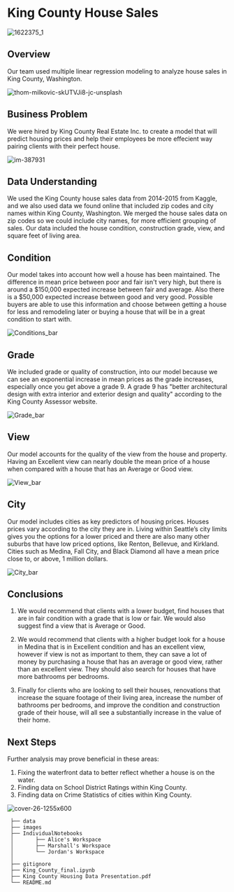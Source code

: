 # King County House Sales 

![1622375_1](https://user-images.githubusercontent.com/100230332/161176285-2bf0605c-5fef-408d-9f5e-2384c5dd4b34.jpeg)

## Overview

Our team used multiple linear regression modeling to analyze house sales in King County, Washington.  

![thom-milkovic-skUTVJi8-jc-unsplash](https://user-images.githubusercontent.com/100230332/161176300-f064cb4d-de5d-46c5-8a48-93c4698f2cba.jpg)

## Business Problem

We were hired by King County Real Estate Inc. to create a model that will predict housing prices and help their employees be more effecient way pairing clients with their perfect house. 

![im-387931](https://user-images.githubusercontent.com/100230332/161176311-00d935e9-ec66-4310-ad70-9a59c222258a.jpeg)

## Data Understanding
We used the King County house sales data from 2014-2015 from Kaggle, and we also used data we found online that included zip codes and city names within King County, Washington. We merged the house sales data on zip codes so we could include city names, for more efficient grouping of sales.  Our data included the house condition, construction grade, view, and square feet of living area.

## Condition
Our model takes into account how well a house has been maintained. The difference in mean price between poor and fair isn't very high, but there is around a $150,000 expected increase between fair and average. Also there is a $50,000 expected increase between good and very good. Possible buyers are able to use this information and choose between getting a house for less and remodeling later or buying a house that will be in a great condition to start with.

![Conditions_bar](https://user-images.githubusercontent.com/100230332/161277147-138a565f-c666-4516-a8ef-65325ba72570.jpeg)


## Grade
We included grade or quality of construction, into our model because we can see an exponential increase in mean prices as the grade increases, especially once you get above a grade 9.  A grade 9 has "better architectural design with extra interior and exterior design and quality" according to the King County Assessor website.

![Grade_bar](https://user-images.githubusercontent.com/100230332/161277275-47375dab-6ad2-4a62-b9fc-165b270a67e4.jpeg)


## View
Our model accounts for the quality of the view from the house and property. Having an Excellent view can nearly double the mean price of a house when compared with a house that has an Average or Good view.

![View_bar](https://user-images.githubusercontent.com/100230332/161277320-68461ab1-d9f3-48e3-a567-0fbc782216ef.jpeg)



## City
Our model includes cities as key predictors of housing prices. Houses prices vary according to the city they are in. Living within Seattle’s city limits gives you the options for a lower priced and there are also many other suburbs that have low priced options, like Renton, Bellevue, and Kirkland. Cities such as Medina, Fall City, and Black Diamond all have a mean price close to, or above, 1 million dollars.

![City_bar](https://user-images.githubusercontent.com/100230332/161277349-d3f0eb26-48ac-4e99-b8c0-837cb3cdad47.jpeg)


## Conclusions
1. We would recommend that clients with a lower budget, find houses that are in fair condition with a grade that is low or fair. We would also suggest find a view that is Average or Good.

2. We would recommend that clients with a higher budget look for a house in Medina that is in Excellent condition and has an excellent view, however if view is not as important to them, they can save a lot of money by purchasing a house that has an average or good view, rather than an excellent view.  They should also search for houses that have more bathrooms per bedrooms.

3. Finally for clients who are looking to sell their houses, renovations that increase the square footage of their living area, increase the number of bathrooms per bedrooms, and improve the condition and construction grade of their house, will all see a substantially increase in the value of their home.


## Next Steps
Further analysis may prove beneficial in these areas:
1. Fixing the waterfront data to better reflect whether a house is on the water.
2. Finding data on School District Ratings within King County.
3. Finding data on Crime Statistics of cities within King County.


![cover-26-1255x600](https://user-images.githubusercontent.com/100230332/161176329-2b06cf07-8d67-42dd-ba2d-29dcea4a057b.jpeg)






```
 ├── data
 ├── images
 ├── IndividualNotebooks
 │       ├── Alice's Workspace
 │       ├── Marshall's Workspace
 │       └── Jordan's Workspace
 │
 ├── gitignore
 ├── King_County_final.ipynb
 ├── King County Housing Data Presentation.pdf
 └── README.md
```
